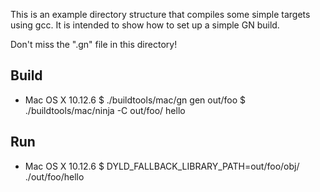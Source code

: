 This is an example directory structure that compiles some simple targets using
gcc. It is intended to show how to set up a simple GN build.

Don't miss the ".gn" file in this directory!

## Build
 * Mac OS X 10.12.6
   $ ./buildtools/mac/gn gen out/foo
   $ ./buildtools/mac/ninja -C out/foo/ hello

## Run
 * Mac OS X 10.12.6
   $ DYLD_FALLBACK_LIBRARY_PATH=out/foo/obj/ ./out/foo/hello
